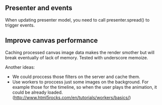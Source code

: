 ## Presenter and events

When updating presenter model, you need to call presenter.spread() to trigger events.

## Improve canvas performance

Caching processed canvas image data makes the render smother but will break eventually of lack of memory. Tested with underscore memoize.

Another ideas: 
  - We could proccess those filters on the server and cache them.
  - Use workers to proccess just some images on the background. For example those for the timeline, so when the user plays the animation, it could be already loaded. (http://www.html5rocks.com/en/tutorials/workers/basics/)